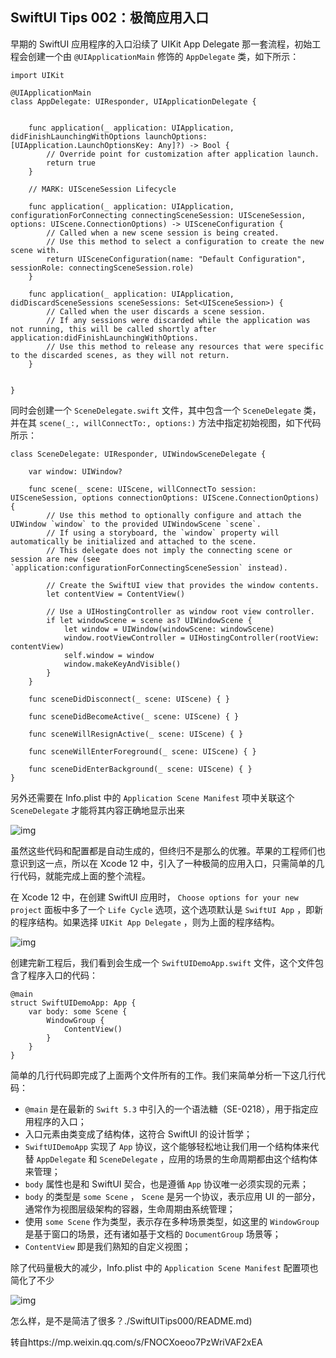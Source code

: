 ## SwiftUI Tips 002：极简应用入口

早期的 SwiftUI 应用程序的入口沿续了 UIKit App Delegate 那一套流程，初始工程会创建一个由 `@UIApplicationMain` 修饰的 `AppDelegate` 类，如下所示：

```
import UIKit

@UIApplicationMain
class AppDelegate: UIResponder, UIApplicationDelegate {


    func application(_ application: UIApplication, didFinishLaunchingWithOptions launchOptions: [UIApplication.LaunchOptionsKey: Any]?) -> Bool {
        // Override point for customization after application launch.
        return true
    }

    // MARK: UISceneSession Lifecycle

    func application(_ application: UIApplication, configurationForConnecting connectingSceneSession: UISceneSession, options: UIScene.ConnectionOptions) -> UISceneConfiguration {
        // Called when a new scene session is being created.
        // Use this method to select a configuration to create the new scene with.
        return UISceneConfiguration(name: "Default Configuration", sessionRole: connectingSceneSession.role)
    }

    func application(_ application: UIApplication, didDiscardSceneSessions sceneSessions: Set<UISceneSession>) {
        // Called when the user discards a scene session.
        // If any sessions were discarded while the application was not running, this will be called shortly after application:didFinishLaunchingWithOptions.
        // Use this method to release any resources that were specific to the discarded scenes, as they will not return.
    }


}
```

同时会创建一个 `SceneDelegate.swift` 文件，其中包含一个 `SceneDelegate` 类，并在其 `scene(_:, willConnectTo:, options:)` 方法中指定初始视图，如下代码所示：

```
class SceneDelegate: UIResponder, UIWindowSceneDelegate {

    var window: UIWindow?

    func scene(_ scene: UIScene, willConnectTo session: UISceneSession, options connectionOptions: UIScene.ConnectionOptions) {
        // Use this method to optionally configure and attach the UIWindow `window` to the provided UIWindowScene `scene`.
        // If using a storyboard, the `window` property will automatically be initialized and attached to the scene.
        // This delegate does not imply the connecting scene or session are new (see `application:configurationForConnectingSceneSession` instead).

        // Create the SwiftUI view that provides the window contents.
        let contentView = ContentView()

        // Use a UIHostingController as window root view controller.
        if let windowScene = scene as? UIWindowScene {
            let window = UIWindow(windowScene: windowScene)
            window.rootViewController = UIHostingController(rootView: contentView)
            self.window = window
            window.makeKeyAndVisible()
        }
    }

    func sceneDidDisconnect(_ scene: UIScene) { }

    func sceneDidBecomeActive(_ scene: UIScene) { }

    func sceneWillResignActive(_ scene: UIScene) { }

    func sceneWillEnterForeground(_ scene: UIScene) { }

    func sceneDidEnterBackground(_ scene: UIScene) { }
}
```

另外还需要在 Info.plist 中的 `Application Scene Manifest` 项中关联这个 `SceneDelegate` 才能将其内容正确地显示出来

![img](https://mmbiz.qpic.cn/mmbiz_png/3QD99b9DjVHtw4GInExUzktMnOUps3rh0hynVeb83icH9rXmH9rk3yvXCaL9ia0hibzcRKNbmQ7bGVff9iaMRJJBqQ/640?wx_fmt=png&wxfrom=5&wx_lazy=1&wx_co=1)

虽然这些代码和配置都是自动生成的，但终归不是那么的优雅。苹果的工程师们也意识到这一点，所以在 Xcode 12 中，引入了一种极简的应用入口，只需简单的几行代码，就能完成上面的整个流程。

在 Xcode 12 中，在创建 SwiftUI 应用时， `Choose options for your new project` 面板中多了一个 `Life Cycle` 选项，这个选项默认是 `SwiftUI App` ，即新的程序结构。如果选择 `UIKit App Delegate` ，则为上面的程序结构。

![img](https://mmbiz.qpic.cn/mmbiz_png/3QD99b9DjVHtw4GInExUzktMnOUps3rh7bialIvJIpto9WZuS0yCaRhFa8Olpv80VicmF8rgTsIAsxiaVIsB8F7aw/640?wx_fmt=png&wxfrom=5&wx_lazy=1&wx_co=1)

创建完新工程后，我们看到会生成一个 `SwiftUIDemoApp.swift` 文件，这个文件包含了程序入口的代码：

```
@main
struct SwiftUIDemoApp: App {
    var body: some Scene {
        WindowGroup {
            ContentView()
        }
    }
}
```

简单的几行代码即完成了上面两个文件所有的工作。我们来简单分析一下这几行代码：

- `@main` 是在最新的 `Swift 5.3` 中引入的一个语法糖（SE-0218），用于指定应用程序的入口；
- 入口元素由类变成了结构体，这符合 SwiftUI 的设计哲学；
- `SwiftUIDemoApp` 实现了 `App` 协议，这个能够轻松地让我们用一个结构体来代替 `AppDelegate` 和 `SceneDelegate` ，应用的场景的生命周期都由这个结构体来管理；
- `body` 属性也是和 SwiftUI 契合，也是遵循 `App` 协议唯一必须实现的元素；
- `body` 的类型是 `some Scene` ， `Scene` 是另一个协议，表示应用 UI 的一部分，通常作为视图层级架构的容器，生命周期由系统管理；
- 使用 `some Scene` 作为类型，表示存在多种场景类型，如这里的 `WindowGroup` 是基于窗口的场景，还有诸如基于文档的 `DocumentGroup` 场景等；
- `ContentView` 即是我们熟知的自定义视图；

除了代码量极大的减少，Info.plist 中的 `Application Scene Manifest` 配置项也简化了不少

![img](https://mmbiz.qpic.cn/mmbiz_png/3QD99b9DjVHtw4GInExUzktMnOUps3rhibblZb2WBDNf2ZiaQUcGxqdmOj2lSxwl1jsp9H3ibjXJgE7qQ2FKQPoew/640?wx_fmt=png&wxfrom=5&wx_lazy=1&wx_co=1)

怎么样，是不是简洁了很多？./SwiftUITips000/README.md)

转自https://mp.weixin.qq.com/s/FNOCXoeoo7PzWriVAF2xEA

